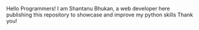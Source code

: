 Hello Programmers!
I am Shantanu Bhukan, a web developer here publishing this repository to showcase and improve my python skills
Thank you!
